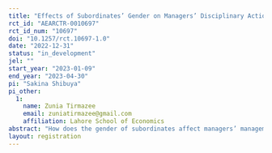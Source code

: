 ```yaml
---
title: "Effects of Subordinates’ Gender on Managers’ Disciplinary Actions"
rct_id: "AEARCTR-0010697"
rct_id_num: "10697"
doi: "10.1257/rct.10697-1.0"
date: "2022-12-31"
status: "in_development"
jel: ""
start_year: "2023-01-09"
end_year: "2023-04-30"
pi: "Sakina Shibuya"
pi_other:
  1:
    name: Zunia Tirmazee
    email: zuniatirmazee@gmail.com
    affiliation: Lahore School of Economics
abstract: "How does the gender of subordinates affect managers’ management styles? The current management literature tends to focus on investigating the differences in management styles and effectiveness across the gender of managers (Paoloni and Demartini, 2016). A qualitative study by Atwater et al. (2001) touches on this question by comparing different combinations of the gender of managers and subordinates in terms of disciplinary actions but fails to provide a conclusive insight due to the small sample size. This paper asks whether top managers change their management style by introducing female workers and perceive the change to be costly. We attempt to provide causal evidence on the effects of subordinates’ gender on management styles. To answer this question, we ask the sample of about 600 top managers in the garment manufacturing industry in Pakistan; what disciplinary actions they will take in several hypothetical situations. The key part of this design is that we randomize the gender of a subordinate to whom a top manager has to give a disciplinary measure and that all top managers are asked to think of themselves as top managers of a hypothetical company."
layout: registration
---
```


